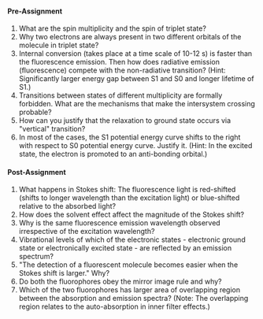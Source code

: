 #### Pre-Assignment

1. What are the spin multiplicity and the spin of triplet state?  
2. Why two electrons are always present in two different orbitals of the molecule in triplet state?  
3. Internal conversion (takes place at a time scale of 10-12 s) is faster than the fluorescence emission. Then how does radiative emission (fluorescence) compete with the non-radiative transition? (Hint: Significantly larger energy gap between S1 and S0 and longer lifetime of S1.)  
4. Transitions between states of different multiplicity are formally forbidden. What are the mechanisms that make the intersystem crossing probable?  
5. How can you justify that the relaxation to ground state occurs via "vertical" transition?  
6. In most of the cases, the S1 potential energy curve shifts to the right with respect to S0 potential energy curve. Justify it. (Hint: In the excited state, the electron is promoted to an anti-bonding orbital.)  

#### Post-Assignment

1. What happens in Stokes shift: The fluorescence light is red-shifted (shifts to longer wavelength than the excitation light) or blue-shifted relative to the absorbed light?  
2. How does the solvent effect affect the magnitude of the Stokes shift?  
3. Why is the same fluorescence emission wavelength observed irrespective of the excitation wavelength?  
4. Vibrational levels of which of the electronic states - electronic ground state or electronically excited state - are reflected by an emission spectrum?  
5. "The detection of a fluorescent molecule becomes easier when the Stokes shift is larger." Why?  
6. Do both the fluorophores obey the mirror image rule and why?  
7. Which of the two fluorophores has larger area of overlapping region between the absorption and emission spectra? (Note: The overlapping region relates to the auto-absorption in inner filter effects.)
